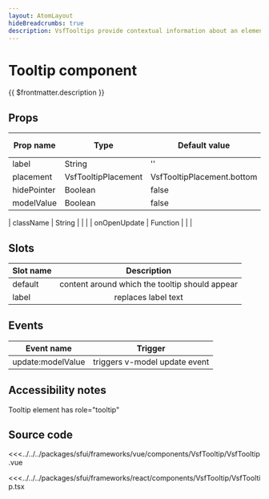 ```yaml
---
layout: AtomLayout
hideBreadcrumbs: true
description: VsfTooltips provide contextual information about an element when that owning element receives focus or is hovered over, but is otherwise not visible on the page.
---
```

# Tooltip component

{{ $frontmatter.description }}

<Generate />

## Props

| Prop name             | Type                       | Default value | Possible values                        |
|-----------------------|----------------------------|---------------|----------------------------------------|
| label                 | String                     |  ''                          |                         |
| placement             | VsfTooltipPlacement        |  VsfTooltipPlacement.bottom  |                         |
| hidePointer           | Boolean                    |  false                       |                         |
| modelValue            | Boolean                    |  false                       |                         |
<!-- react -->
| className             |  String                    |                              |                         |
| onOpenUpdate          |  Function                  |                              |                         |
<!-- end react -->
 
<!-- vue -->

## Slots

| Slot name       |            Description                             |
| ---------       | :-------------------------------:                  |
|  default        |  content around which the tooltip should appear    |
|  label          |  replaces label text                               |

## Events

| Event name        |            Trigger             |
| ----------------- | :----------------------------: |
| update:modelValue | triggers v-model update event  |

<!-- end vue -->


## Accessibility notes

Tooltip element has role="tooltip"
 

## Source code

<!-- vue -->
<<<../../../packages/sfui/frameworks/vue/components/VsfTooltip/VsfTooltip.vue
<!-- end vue -->
<!-- react -->
<<<../../../packages/sfui/frameworks/react/components/VsfTooltip/VsfTooltip.tsx
<!-- end react -->
